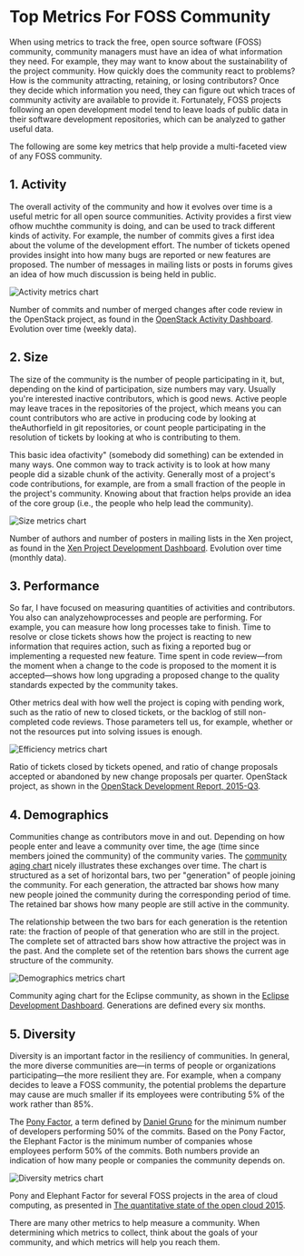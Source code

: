 

# Top Metrics For FOSS Community

When using metrics to track the free, open source software \(FOSS\) community, community managers must have an idea of what information they need. For example, they may want to know about the sustainability of the project community. How quickly does the community react to problems? How is the community attracting, retaining, or losing contributors? Once they decide which information you need, they can figure out which traces of community activity are available to provide it. Fortunately, FOSS projects following an open development model tend to leave loads of public data in their software development repositories, which can be analyzed to gather useful data.

The following are some key metrics that help provide a multi-faceted view of any FOSS community.

## 1. Activity

The overall activity of the community and how it evolves over time is a useful metric for all open source communities. Activity provides a first view ofhow muchthe community is doing, and can be used to track different kinds of activity. For example, the number of commits gives a first idea about the volume of the development effort. The number of tickets opened provides insight into how many bugs are reported or new features are proposed. The number of messages in mailing lists or posts in forums gives an idea of how much discussion is being held in public.

![](https://opensource.com/sites/default/files/images/business-uploads/activity-metrics.png "Activity metrics chart")

Number of commits and number of merged changes after code review in the OpenStack project, as found in the [OpenStack Activity Dashboard](http://activity.openstack.org/). Evolution over time \(weekly data\).

## 2. Size

The size of the community is the number of people participating in it, but, depending on the kind of participation, size numbers may vary. Usually you're interested inactive contributors, which is good news. Active people may leave traces in the repositories of the project, which means you can count contributors who are active in producing code by looking at theAuthorfield in git repositories, or count people participating in the resolution of tickets by looking at who is contributing to them.

This basic idea ofactivity" \(somebody did something\) can be extended in many ways. One common way to track activity is to look at how many people did a sizable chunk of the activity. Generally most of a project's code contributions, for example, are from a small fraction of the people in the project's community. Knowing about that fraction helps provide an idea of the core group \(i.e., the people who help lead the community\).

![](https://opensource.com/sites/default/files/images/business-uploads/size-metrics.png "Size metrics chart")

Number of authors and number of posters in mailing lists in the Xen project, as found in the [Xen Project Development Dashboard](http://projects.bitergia.com/xen-project-dashboard/). Evolution over time \(monthly data\).

## 3. Performance

So far, I have focused on measuring quantities of activities and contributors. You also can analyzehowprocesses and people are performing. For example, you can measure how long processes take to finish. Time to resolve or close tickets shows how the project is reacting to new information that requires action, such as fixing a reported bug or implementing a requested new feature. Time spent in code review—from the moment when a change to the code is proposed to the moment it is accepted—shows how long upgrading a proposed change to the quality standards expected by the community takes.

Other metrics deal with how well the project is coping with pending work, such as the ratio of new to closed tickets, or the backlog of still non-completed code reviews. Those parameters tell us, for example, whether or not the resources put into solving issues is enough.

![](https://opensource.com/sites/default/files/images/business-uploads/efficiency-metrics.png "Efficiency metrics chart")

Ratio of tickets closed by tickets opened, and ratio of change proposals accepted or abandoned by new change proposals per quarter. OpenStack project, as shown in the [OpenStack Development Report, 2015-Q3](http://activity.openstack.org/dash/reports/2015-q3/pdf/2015-q3_OpenStack_report.pdf).

## 4. Demographics

Communities change as contributors move in and out. Depending on how people enter and leave a community over time, the age \(time since members joined the community\) of the community varies. The [community aging chart](http://radar.oreilly.com/2014/10/measure-your-open-source-communitys-age-to-keep-it-healthy.html) nicely illustrates these exchanges over time. The chart is structured as a set of horizontal bars, two per "generation" of people joining the community. For each generation, the attracted bar shows how many new people joined the community during the corresponding period of time. The retained bar shows how many people are still active in the community.

The relationship between the two bars for each generation is the retention rate: the fraction of people of that generation who are still in the project. The complete set of attracted bars show how attractive the project was in the past. And the complete set of the retention bars shows the current age structure of the community.

![](https://opensource.com/sites/default/files/images/business-uploads/demography-metrics.png "Demographics metrics chart")

Community aging chart for the Eclipse community, as shown in the [Eclipse Development Dashboard](http://dashboard.eclipse.org/demographics.html). Generations are defined every six months.

## 5. Diversity

Diversity is an important factor in the resiliency of communities. In general, the more diverse communities are—in terms of people or organizations participating—the more resilient they are. For example, when a company decides to leave a FOSS community, the potential problems the departure may cause are much smaller if its employees were contributing 5% of the work rather than 85%.

The [Pony Factor](https://ke4qqq.wordpress.com/2015/02/08/pony-factor-math/), a term defined by [Daniel Gruno](https://twitter.com/humbedooh) for the minimum number of developers performing 50% of the commits. Based on the Pony Factor, the Elephant Factor is the minimum number of companies whose employees perform 50% of the commits. Both numbers provide an indication of how many people or companies the community depends on.

![](https://opensource.com/sites/default/files/images/business-uploads/diversity-metrics.png "Diversity metrics chart")

Pony and Elephant Factor for several FOSS projects in the area of cloud computing, as presented in [The quantitative state of the open cloud 2015](https://speakerdeck.com/jgbarah/the-quantitative-state-of-the-open-cloud-2015-edition).

There are many other metrics to help measure a community. When determining which metrics to collect, think about the goals of your community, and which metrics will help you reach them.

